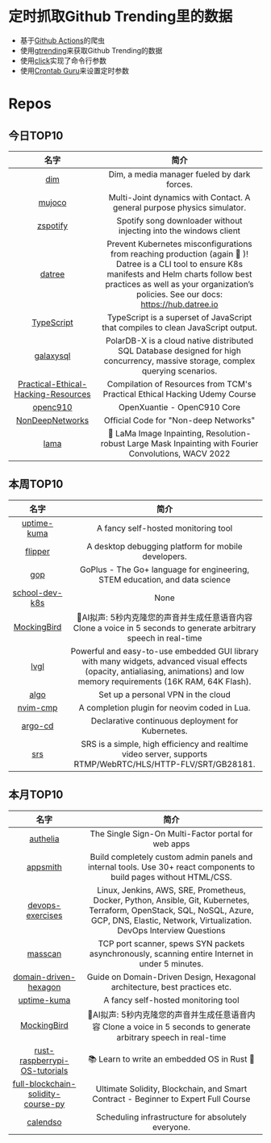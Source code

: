 # 定时抓取Github Trending里的数据
* 基于[Github Actions](https://docs.github.com/en/actions)的爬虫
* 使用[gtrending](https://github.com/hedythedev/gtrending)来获取Github Trending的数据
* 使用[click](https://github.com/pallets/click)实现了命令行参数
* 使用[Crontab Guru](https://crontab.guru/)来设置定时参数

# Repos
## 今日TOP10 
<!-- START OF DAILY_TOP10_REPOS -->
| 名字 | 简介 |
| :----: | :----: |
| [dim](https://github.com/Dusk-Labs/dim) | Dim, a media manager fueled by dark forces. |
| [mujoco](https://github.com/deepmind/mujoco) | Multi-Joint dynamics with Contact. A general purpose physics simulator. |
| [zspotify](https://github.com/Footsiefat/zspotify) | Spotify song downloader without injecting into the windows client |
| [datree](https://github.com/datreeio/datree) | Prevent Kubernetes misconfigurations from reaching production (again 😤 )! Datree is a CLI tool to ensure K8s manifests and Helm charts follow best practices as well as your organization’s policies. See our docs: https://hub.datree.io |
| [TypeScript](https://github.com/microsoft/TypeScript) | TypeScript is a superset of JavaScript that compiles to clean JavaScript output. |
| [galaxysql](https://github.com/ApsaraDB/galaxysql) | PolarDB-X is a cloud native distributed SQL Database designed for high concurrency, massive storage, complex querying scenarios. |
| [Practical-Ethical-Hacking-Resources](https://github.com/TCM-Course-Resources/Practical-Ethical-Hacking-Resources) | Compilation of Resources from TCM's Practical Ethical Hacking Udemy Course |
| [openc910](https://github.com/T-head-Semi/openc910) | OpenXuantie - OpenC910 Core |
| [NonDeepNetworks](https://github.com/imankgoyal/NonDeepNetworks) | Official Code for "Non-deep Networks" |
| [lama](https://github.com/saic-mdal/lama) | 🦙 LaMa Image Inpainting, Resolution-robust Large Mask Inpainting with Fourier Convolutions, WACV 2022 |
<!-- END OF DAILY_TOP10_REPOS -->

## 本周TOP10
<!-- START OF WEEKLY_TOP10_REPOS -->
| 名字 | 简介 |
| :----: | :----: |
| [uptime-kuma](https://github.com/louislam/uptime-kuma) | A fancy self-hosted monitoring tool |
| [flipper](https://github.com/facebook/flipper) | A desktop debugging platform for mobile developers. |
| [gop](https://github.com/goplus/gop) | GoPlus - The Go+ language for engineering, STEM education, and data science |
| [school-dev-k8s](https://github.com/Slurmio/school-dev-k8s) | None |
| [MockingBird](https://github.com/babysor/MockingBird) | 🚀AI拟声: 5秒内克隆您的声音并生成任意语音内容 Clone a voice in 5 seconds to generate arbitrary speech in real-time |
| [lvgl](https://github.com/lvgl/lvgl) | Powerful and easy-to-use embedded GUI library with many widgets, advanced visual effects (opacity, antialiasing, animations) and low memory requirements (16K RAM, 64K Flash). |
| [algo](https://github.com/trailofbits/algo) | Set up a personal VPN in the cloud |
| [nvim-cmp](https://github.com/hrsh7th/nvim-cmp) | A completion plugin for neovim coded in Lua. |
| [argo-cd](https://github.com/argoproj/argo-cd) | Declarative continuous deployment for Kubernetes. |
| [srs](https://github.com/ossrs/srs) | SRS is a simple, high efficiency and realtime video server, supports RTMP/WebRTC/HLS/HTTP-FLV/SRT/GB28181. |
<!-- END OF WEEKLY_TOP10_REPOS -->

## 本月TOP10
<!-- START OF MONTHLY_TOP10_REPOS -->
| 名字 | 简介 |
| :----: | :----: |
| [authelia](https://github.com/authelia/authelia) | The Single Sign-On Multi-Factor portal for web apps |
| [appsmith](https://github.com/appsmithorg/appsmith) | Build completely custom admin panels and internal tools. Use 30+ react components to build pages without HTML/CSS. |
| [devops-exercises](https://github.com/bregman-arie/devops-exercises) | Linux, Jenkins, AWS, SRE, Prometheus, Docker, Python, Ansible, Git, Kubernetes, Terraform, OpenStack, SQL, NoSQL, Azure, GCP, DNS, Elastic, Network, Virtualization. DevOps Interview Questions |
| [masscan](https://github.com/robertdavidgraham/masscan) | TCP port scanner, spews SYN packets asynchronously, scanning entire Internet in under 5 minutes. |
| [domain-driven-hexagon](https://github.com/Sairyss/domain-driven-hexagon) | Guide on Domain-Driven Design, Hexagonal architecture, best practices etc. |
| [uptime-kuma](https://github.com/louislam/uptime-kuma) | A fancy self-hosted monitoring tool |
| [MockingBird](https://github.com/babysor/MockingBird) | 🚀AI拟声: 5秒内克隆您的声音并生成任意语音内容 Clone a voice in 5 seconds to generate arbitrary speech in real-time |
| [rust-raspberrypi-OS-tutorials](https://github.com/rust-embedded/rust-raspberrypi-OS-tutorials) | 📚 Learn to write an embedded OS in Rust 🦀 |
| [full-blockchain-solidity-course-py](https://github.com/smartcontractkit/full-blockchain-solidity-course-py) | Ultimate Solidity, Blockchain, and Smart Contract - Beginner to Expert Full Course | Python Edition |
| [calendso](https://github.com/calendso/calendso) | Scheduling infrastructure for absolutely everyone. |
<!-- END OF MONTHLY_TOP10_REPOS -->
